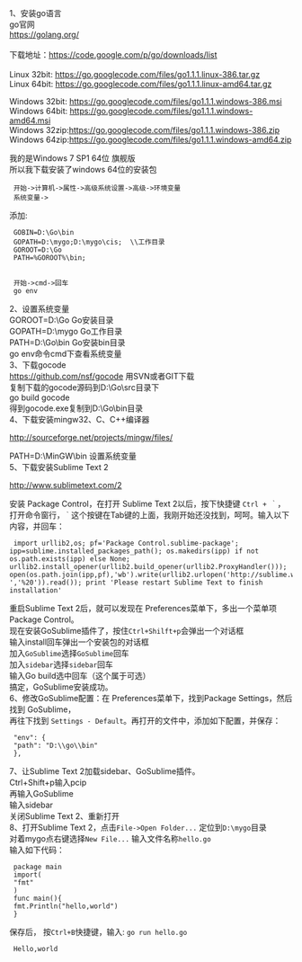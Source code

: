 1、安装go语言      
go官网         
<a href="https://golang.org/">https://golang.org/</a><br/>
<br/>
下载地址：<a href="https://code.google.com/p/go/downloads/list">https://code.google.com/p/go/downloads/list</a><br/>
<br/>
Linux 32bit: <a href="https://go.googlecode.com/files/go1.1.1.linux-386.tar.gz">https://go.googlecode.com/files/go1.1.1.linux-386.tar.gz</a><br/>
Linux 64bit: <a href="https://go.googlecode.com/files/go1.1.1.linux-amd64.tar.gz">https://go.googlecode.com/files/go1.1.1.linux-amd64.tar.gz</a><br/>

Windows 32bit: <a href="https://go.googlecode.com/files/go1.1.1.windows-386.msi">https://go.googlecode.com/files/go1.1.1.windows-386.msi</a><br/>
Windows 64bit: <a href="https://go.googlecode.com/files/go1.1.1.windows-amd64.msi">https://go.googlecode.com/files/go1.1.1.windows-amd64.msi</a><br/>
Windows 32zip:<a href="https://go.googlecode.com/files/go1.1.1.windows-386.zip">https://go.googlecode.com/files/go1.1.1.windows-386.zip</a><br/>
Windows 64zip:<a href="https://go.googlecode.com/files/go1.1.1.windows-amd64.zip">https://go.googlecode.com/files/go1.1.1.windows-amd64.zip</a><br/>

     
我的是Windows 7 SP1 64位 旗舰版            
所以我下载安装了windows 64位的安装包           
             
     开始->计算机->属性->高级系统设置->高级->环境变量
     系统变量->
添加: <br/>

     GOBIN=D:\Go\bin
     GOPATH=D:\mygo;D:\mygo\cis;  \\工作目录
     GOROOT=D:\Go
     PATH=%GOROOT%\bin;


     开始->cmd->回车
     go env

2、设置系统变量            
GOROOT=D:\Go Go安装目录             
GOPATH=D:\mygo Go工作目录            
PATH=D:\Go\bin Go安装bin目录             
go env命令cmd下查看系统变量              
3、下载gocode             
<a href="https://github.com/nsf/gocode">https://github.com/nsf/gocode</a> 用SVN或者GIT下载            
复制下载的gocode源码到D:\Go\src目录下        
go build gocode       
得到gocode.exe复制到D:\Go\bin目录           
4、下载安装mingw32、C、C++编译器        
        
<a href="http://sourceforge.net/projects/mingw/files/">http://sourceforge.net/projects/mingw/files/</a>         
         
PATH=D:\MinGW\bin 设置系统变量           
5、下载安装Sublime Text 2         
      
<a href="http://www.sublimetext.com/2">http://www.sublimetext.com/2</a>           
         
安装 Package Control，在打开 Sublime Text 2以后，按下快捷键 `Ctrl + ｀`，打开命令窗行，`｀`这个按键在Tab键的上面，我刚开始还没找到，呵呵。输入以下内容，并回车：           

     import urllib2,os; pf='Package Control.sublime-package'; ipp=sublime.installed_packages_path(); os.makedirs(ipp) if not os.path.exists(ipp) else None; urllib2.install_opener(urllib2.build_opener(urllib2.ProxyHandler())); open(os.path.join(ipp,pf),'wb').write(urllib2.urlopen('http://sublime.wbond.net/'+pf.replace(' ','%20')).read()); print 'Please restart Sublime Text to finish installation'

重启Sublime Text 2后，就可以发现在 Preferences菜单下，多出一个菜单项 Package Control。             
现在安装GoSublime插件了，按住`Ctrl+Shilft+p`会弹出一个对话框              
输入install回车弹出一个安装包的对话框           
加入`GoSublime`选择`GoSublime`回车           
加入`sidebar`选择`sidebar`回车            
输入Go build选中回车（这个属于可选）           
搞定，GoSublime安装成功。                 
6、修改GoSublime配置：在 Preferences菜单下，找到Package Settings，然后找到 GoSublime，            
再往下找到 `Settings - Default`。再打开的文件中，添加如下配置，并保存：                   

     "env": {
     "path": "D:\\go\\bin"
     },
7、让Sublime Text 2加载sidebar、GoSublime插件。           
Ctrl+Shift+p输入pcip            
再输入GoSublime            
输入sidebar            
关闭Sublime Text 2、重新打开             
8、打开Sublime Text 2，点击`File->Open Folder...` 定位到`D:\mygo`目录             
对着mygo点右键选择`New File...` 输入文件名称`hello.go`              
输入如下代码：<br/>

     package main
     import(
     "fmt"
     )
     func main(){
     fmt.Println("hello,world")
     }
保存后，
按`Ctrl+B`快捷键，输入: `go run hello.go`<br/>

     Hello,world

